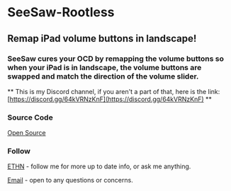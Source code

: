 # SeeSaw-Rootless

## Remap iPad volume buttons in landscape!

### SeeSaw cures your OCD by remapping the volume buttons so when your iPad is in landscape, the volume buttons are swapped and match the direction of the volume slider.


** This is my Discord channel, if you aren't a part of that, here is the link: [https://discord.gg/64kVRNzKnF](https://discord.gg/64kVRNzKnF) **


### Source Code
[Open Source](https://github.com/nahtedetihw/SeeSaw)


### Follow

[ETHN](https://twitter.com/ethanwhited) - follow me for more up to date info, or ask me anything.

[Email](mailto:ethanwhited2208@gmail.com) - open to any questions or concerns.
